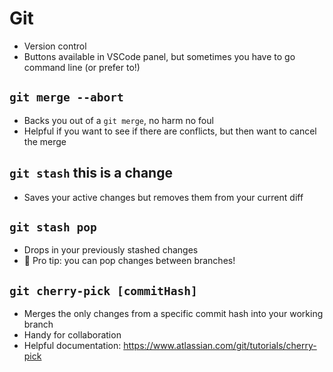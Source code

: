# Git

- Version control
- Buttons available in VSCode panel, but sometimes you have to go command line (or prefer to!)

## `git merge --abort`

- Backs you out of a `git merge`, no harm no foul
- Helpful if you want to see if there are conflicts, but then want to cancel the merge

## `git stash` this is a change

- Saves your active changes but removes them from your current diff

## `git stash pop`

- Drops in your previously stashed changes
- 🔑 Pro tip: you can pop changes between branches!

## `git cherry-pick [commitHash]`

- Merges the only changes from a specific commit hash into your working branch
- Handy for collaboration
- Helpful documentation: https://www.atlassian.com/git/tutorials/cherry-pick
